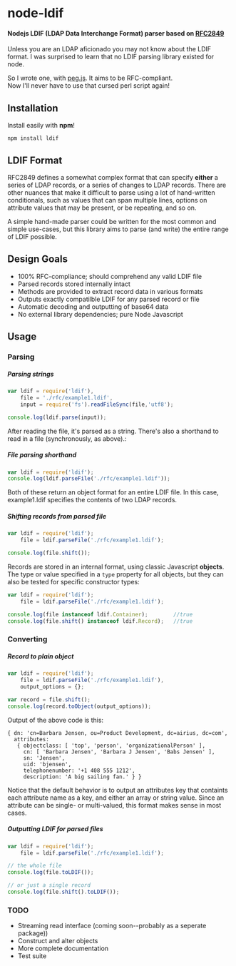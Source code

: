 # node-ldif
#### Nodejs LDIF (LDAP Data Interchange Format) parser based on [RFC2849](https://github.com/tapmodo/node-ldif/tree/master/rfc)

Unless you are an LDAP aficionado you may not know about the LDIF format.
I was surprised to learn that no LDIF parsing library existed for node.

So I wrote one, with [peg.js](http://pegjs.org). It aims to be RFC-compliant.  
Now I'll never have to use that cursed perl script again!

## Installation

Install easily with **npm**!

    npm install ldif

## LDIF Format

RFC2849 defines a somewhat complex format that can specify
**either** a series of LDAP records, or a series of changes to
LDAP records. There are other nuances that make it difficult to
parse using a lot of hand-written conditionals, such as values
that can span multiple lines, options on attribute values that
may be present, or be repeating, and so on.

A simple hand-made parser could be written for the most common
and simple use-cases, but this library aims to parse (and write)
the entire range of LDIF possible.

## Design Goals

  * 100% RFC-compliance; should comprehend any valid LDIF file
  * Parsed records stored internally intact
  * Methods are provided to extract record data in various formats
  * Outputs exactly compatilble LDIF for any parsed record or file
  * Automatic decoding and outputting of base64 data
  * No external library dependencies; pure Node Javascript

## Usage

### Parsing

##### Parsing strings
```javascript
var ldif = require('ldif'),
    file = './rfc/example1.ldif',
    input = require('fs').readFileSync(file,'utf8');

console.log(ldif.parse(input));
```

After reading the file, it's parsed as a string. There's also a
shorthand to read in a file (synchronously, as above).:

##### File parsing shorthand
```javascript
var ldif = require('ldif');
console.log(ldif.parseFile('./rfc/example1.ldif'));
```

Both of these return an object format for an entire LDIF file.
In this case, example1.ldif specifies the contents of two LDAP records.

##### Shifting records from parsed file
```javascript
var ldif = require('ldif');
    file = ldif.parseFile('./rfc/example1.ldif');

console.log(file.shift());
```

Records are stored in an internal format, using classic
Javascript **objects**. The type or value specified in a `type`
property for all objects, but they can also be tested for
specific constructor types:

```javascript
var ldif = require('ldif');
    file = ldif.parseFile('./rfc/example1.ldif');

console.log(file instanceof ldif.Container);        //true
console.log(file.shift() instanceof ldif.Record);   //true
```

### Converting

##### Record to plain object
```javascript
var ldif = require('ldif');
    file = ldif.parseFile('./rfc/example1.ldif'),
    output_options = {};

var record = file.shift();
console.log(record.toObject(output_options));
```

Output of the above code is this:

```
{ dn: 'cn=Barbara Jensen, ou=Product Development, dc=airius, dc=com',
  attributes: 
   { objectclass: [ 'top', 'person', 'organizationalPerson' ],
     cn: [ 'Barbara Jensen', 'Barbara J Jensen', 'Babs Jensen' ],
     sn: 'Jensen',
     uid: 'bjensen',
     telephonenumber: '+1 408 555 1212',
     description: 'A big sailing fan.' } }
```

Notice that the default behavior is to output an attributes key that
containts each attribute name as a key, and either an array or string
value. Since an attribute can be single- or multi-valued, this format
makes sense in most cases.

##### Outputting LDIF for parsed files

```javascript
var ldif = require('ldif');
    file = ldif.parseFile('./rfc/example1.ldif');

// the whole file
console.log(file.toLDIF());

// or just a single record
console.log(file.shift().toLDIF());
```

### TODO

  * Streaming read interface (coming soon--probably as a seperate package))
  * Construct and alter objects
  * More complete documentation
  * Test suite

